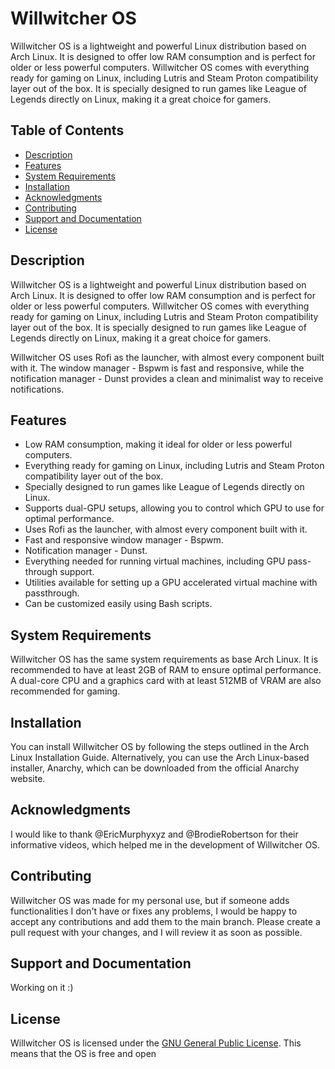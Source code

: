 
# Willwitcher OS

Willwitcher OS is a lightweight and powerful Linux distribution based on Arch Linux. It is designed to offer low RAM consumption and is perfect for older or less powerful computers. Willwitcher OS comes with everything ready for gaming on Linux, including Lutris and Steam Proton compatibility layer out of the box. It is specially designed to run games like League of Legends directly on Linux, making it a great choice for gamers.

## Table of Contents

- [Description](#description)
- [Features](#features)
- [System Requirements](#system-requirements)
- [Installation](#installation)
- [Acknowledgments](#acknowledgments)
- [Contributing](#contributing)
- [Support and Documentation](#support-and-documentation)
- [License](#license)

## Description

Willwitcher OS is a lightweight and powerful Linux distribution based on Arch Linux. It is designed to offer low RAM consumption and is perfect for older or less powerful computers. Willwitcher OS comes with everything ready for gaming on Linux, including Lutris and Steam Proton compatibility layer out of the box. It is specially designed to run games like League of Legends directly on Linux, making it a great choice for gamers.

Willwitcher OS uses Rofi as the launcher, with almost every component built with it. The window manager - Bspwm is fast and responsive, while the notification manager - Dunst provides a clean and minimalist way to receive notifications.

## Features

- Low RAM consumption, making it ideal for older or less powerful computers.
- Everything ready for gaming on Linux, including Lutris and Steam Proton compatibility layer out of the box.
- Specially designed to run games like League of Legends directly on Linux.
- Supports dual-GPU setups, allowing you to control which GPU to use for optimal performance.
- Uses Rofi as the launcher, with almost every component built with it.
- Fast and responsive window manager - Bspwm.
- Notification manager - Dunst.
- Everything needed for running virtual machines, including GPU pass-through support.
- Utilities available for setting up a GPU accelerated virtual machine with passthrough.
- Can be customized easily using Bash scripts.

## System Requirements

Willwitcher OS has the same system requirements as base Arch Linux. It is recommended to have at least 2GB of RAM to ensure optimal performance. A dual-core CPU and a graphics card with at least 512MB of VRAM are also recommended for gaming.

## Installation

You can install Willwitcher OS by following the steps outlined in the Arch Linux Installation Guide. Alternatively, you can use the Arch Linux-based installer, Anarchy, which can be downloaded from the official Anarchy website.

## Acknowledgments

I would like to thank @EricMurphyxyz and @BrodieRobertson for their informative videos, which helped me in the development of Willwitcher OS.

## Contributing

Willwitcher OS was made for my personal use, but if someone adds functionalities I don't have or fixes any problems, I would be happy to accept any contributions and add them to the main branch. Please create a pull request with your changes, and I will review it as soon as possible.

## Support and Documentation

Working on it :)

## License

Willwitcher OS is licensed under the [GNU General Public License](https://www.gnu.org/licenses/gpl-3.0.en.html). This means that the OS is free and open
